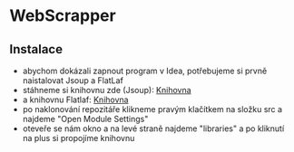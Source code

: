 # WebScrapper
## Instalace
- abychom dokázali zapnout program v Idea, potřebujeme si prvně naistalovat Jsoup a FlatLaf<br>
- stáhneme si knihovnu zde (Jsoup): [Knihovna](https://jsoup.org/packages/jsoup-1.19.1.jar) <br>
- a knihovnu Flatlaf: [Knihovna](https://search.maven.org/remotecontent?filepath=com/formdev/flatlaf/3.6/flatlaf-3.6.jar) <br>
- po naklonování repozitáře klikneme pravým klačítkem na složku src a najdeme "Open Module Settings" <br>
- oteveře se nám okno a na levé straně najdeme "libraries" a po kliknutí na plus si propojíme knihovnu 
